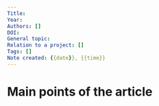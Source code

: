 ```yaml
---
Title: 
Year: 
Authors: []
DOI: 
General topic: 
Relation to a project: []
Tags: []
Note created: {{date}}, {{time}} 
---
```


# Main points of the article 
